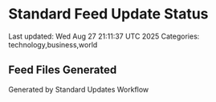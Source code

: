 # Standard Feed Update Status
Last updated: Wed Aug 27 21:11:37 UTC 2025
Categories: technology,business,world

## Feed Files Generated

Generated by Standard Updates Workflow
